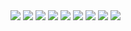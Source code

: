 <img src="https://user-images.githubusercontent.com/32612534/41193028-792f185a-6c07-11e8-8811-fcb54f0ce140.jpg">
<img src="https://user-images.githubusercontent.com/32612534/41193029-7b1e4ab4-6c07-11e8-9102-65c8898fd241.jpg">
<img src="https://user-images.githubusercontent.com/32612534/41193031-7d88345e-6c07-11e8-89ed-605d5934de92.jpg">
<img src="https://user-images.githubusercontent.com/32612534/41193032-7eb5f94c-6c07-11e8-8dd9-0b793a112627.jpg">
<img src="https://user-images.githubusercontent.com/32612534/41193036-81363524-6c07-11e8-8736-7f078e05d65d.jpg">
<img src="https://user-images.githubusercontent.com/32612534/41193037-83647608-6c07-11e8-8824-2d0ff1e7933c.jpg">
<img src="https://user-images.githubusercontent.com/32612534/41193038-84e89ba8-6c07-11e8-82cc-58526e74bc9d.jpg">
<img src="https://user-images.githubusercontent.com/32612534/41193040-867bf690-6c07-11e8-806f-57363aa60add.jpg">
<img src="https://user-images.githubusercontent.com/32612534/41193042-8a56f30a-6c07-11e8-9d08-a09735d26470.jpg">
